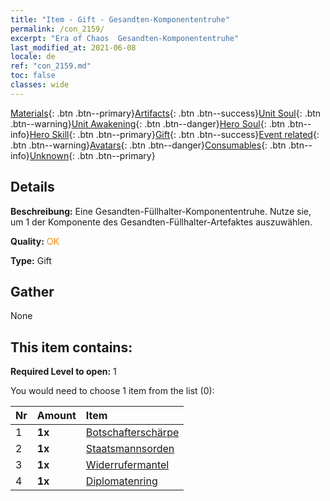 ```yaml
---
title: "Item - Gift - Gesandten-Komponententruhe"
permalink: /con_2159/
excerpt: "Era of Chaos  Gesandten-Komponententruhe"
last_modified_at: 2021-06-08
locale: de
ref: "con_2159.md"
toc: false
classes: wide
---
```

 [Materials](/ItemsDE/){: .btn .btn--primary}[Artifacts](/ItemsDE/Artifacts/){: .btn .btn--success}[Unit Soul](/ItemsDE/UnitSoul/){: .btn .btn--warning}[Unit Awakening](/ItemsDE/UnitAwakening/){: .btn .btn--danger}[Hero Soul](/ItemsDE/HeroSoul/){: .btn .btn--info}[Hero Skill](/ItemsDE/HeroSkill/){: .btn .btn--primary}[Gift](/ItemsDE/Gift/){: .btn .btn--success}[Event related](/ItemsDE/Events/){: .btn .btn--warning}[Avatars](/ItemsDE/Avatars/){: .btn .btn--danger}[Consumables](/ItemsDE/Consumables/){: .btn .btn--info}[Unknown](/ItemsDE/Unknown/){: .btn .btn--primary}

## Details
 **Beschreibung:** Eine Gesandten-Füllhalter-Komponententruhe. Nutze sie, um 1 der Komponente des Gesandten-Füllhalter-Artefaktes auszuwählen.

 **Quality:** <span style="color: #FF8C00">OK</span>

 **Type:** Gift

## Gather

  None

## This item contains:

 **Required Level to open:** 1

 You would need to choose 1 item from the list (0):

  | Nr | Amount |     Item    |
  |:---|:-------|:------------|
  | 1 |  **1x** | [Botschafterschärpe](/de/Items/art_2154/) |  | 
  | 2 |  **1x** | [Staatsmannsorden](/de/Items/art_2155/) |  | 
  | 3 |  **1x** | [Widerrufermantel](/de/Items/art_2156/) |  | 
  | 4 |  **1x** | [Diplomatenring](/de/Items/art_2157/) |  | 
